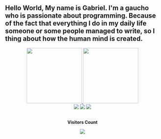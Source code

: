 ## Hello World, My name is Gabriel. I'm a gaucho who is passionate about programming. Because of the fact that everything I do in my daily life someone or some people managed to write, so I thing about how the human mind is created.

<div align="center">
  <a href="https://github.com/Gabs051">
  <img loading="lazy" height="180em" src="https://github-readme-stats.vercel.app/api/top-langs/?username=Gabs051&layout=compact&langs_count=7&theme=tokyonight"/>
  <img loading="lazy" height="180em" src="https://github-readme-stats.vercel.app/api?username=Gabs051&show_icons=true&theme=tokyonight&include_all_commits=true&count_private=true"/>
</div>

<div align="center">
  <a href="https://instagram.com/gabs_oliii" target="_blank"><img loading="lazy" src="https://img.shields.io/badge/-Instagram-%23E4405F?style=for-the-badge&logo=instagram&logoColor=white" target="_blank"></a>
  <a href = "mailto:gabz15000@gmail.com"><img loading="lazy" src="https://img.shields.io/badge/Gmail-D14836?style=for-the-badge&logo=gmail&logoColor=white" target="_blank"></a>
  <a href="https://www.linkedin.com/in/gabsoli" target="_blank"><img loading="lazy" src="https://img.shields.io/badge/-LinkedIn-%230077B5?style=for-the-badge&logo=linkedin&logoColor=white" target="_blank"></a>   
</div>

<div align="center">
  <br><p align="centre"><b>Visitors Count</b></p>  
  <p align="center"><img align="center" src="https://profile-counter.glitch.me/{Gabs051}/count.svg" /></p> 
  <br>
</div>
